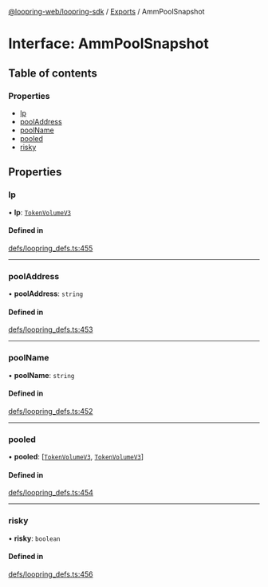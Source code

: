 [@loopring-web/loopring-sdk](../README.md) / [Exports](../modules.md) / AmmPoolSnapshot

# Interface: AmmPoolSnapshot

## Table of contents

### Properties

- [lp](AmmPoolSnapshot.md#lp)
- [poolAddress](AmmPoolSnapshot.md#pooladdress)
- [poolName](AmmPoolSnapshot.md#poolname)
- [pooled](AmmPoolSnapshot.md#pooled)
- [risky](AmmPoolSnapshot.md#risky)

## Properties

### lp

• **lp**: [`TokenVolumeV3`](TokenVolumeV3.md)

#### Defined in

[defs/loopring_defs.ts:455](https://github.com/Loopring/loopring_sdk/blob/18accaa/src/defs/loopring_defs.ts#L455)

___

### poolAddress

• **poolAddress**: `string`

#### Defined in

[defs/loopring_defs.ts:453](https://github.com/Loopring/loopring_sdk/blob/18accaa/src/defs/loopring_defs.ts#L453)

___

### poolName

• **poolName**: `string`

#### Defined in

[defs/loopring_defs.ts:452](https://github.com/Loopring/loopring_sdk/blob/18accaa/src/defs/loopring_defs.ts#L452)

___

### pooled

• **pooled**: [[`TokenVolumeV3`](TokenVolumeV3.md), [`TokenVolumeV3`](TokenVolumeV3.md)]

#### Defined in

[defs/loopring_defs.ts:454](https://github.com/Loopring/loopring_sdk/blob/18accaa/src/defs/loopring_defs.ts#L454)

___

### risky

• **risky**: `boolean`

#### Defined in

[defs/loopring_defs.ts:456](https://github.com/Loopring/loopring_sdk/blob/18accaa/src/defs/loopring_defs.ts#L456)
